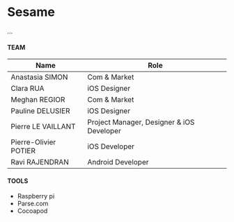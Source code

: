Sesame 
==========

...


#### TEAM
| Name  |  Role|
| ------------- | ------------- |
| Anastasia SIMON | Com & Market |
| Clara RUA | iOS Designer |
| Meghan REGIOR  | Com & Market  |
| Pauline DELUSIER | iOS Designer |
| Pierre LE VAILLANT | Project Manager, Designer & iOS Developer |
| Pierre-Olivier POTIER | iOS Developer |
| Ravi RAJENDRAN | Android Developer |

#### TOOLS
* Raspberry pi  
* Parse.com
* Cocoapod

